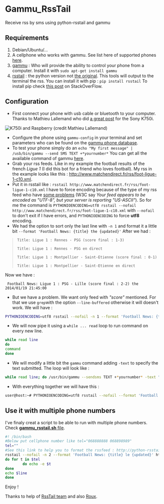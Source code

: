Gammu_RssTail
=============

Receive rss by sms using python-rsstail and gammu

## Requirements

1.  Debian/Ubuntu/...
2.  A cellphone who works with gammu. See list here of supported phones [here][1].
3.  [gammu][2] : Who will provide the ability to control your phone from a computer. Install it with `sudo apt-get install gammu`
4.  [rsstail][3] : the python version not [the original][4]. This tools will output to the terminal the rss. You can install it with pip : `pip install rsstail` To install pip check [this post][5] on StackOverFlow.

## Configuration

*  First connect your phone with usb cable or bluetooth to your computer. Thanks to Mathieu Lallemand who did [a great post][6] for the Sony K750i.

![K750i and Raspberry (credit Mathieu Lallemand)][7]

*  Configure the phone using `gammu-config` in your terminal and set parameters who can be found on the [gammu phone database][1].
*  To test your phone simply do an `echo "My first message" | /usb/bin/gammu --send SMS TEXT +*yournumber*` You can get all the available command of gammu [here][8].
*  Grab your rss feeds. Like in my example the football results of the french *Ligue 1* (I did this bot for a friend who loves football). My rss in the example looks like this : <http://www.matchendirect.fr/rss/foot-ligue-1-c10.xml>.
*  Put it in rsstail like : `rsstail http://www.matchendirect.fr/rss/foot-ligue-1-c10.xml` I have to force encoding because of the type of my rss feed who have [some problems][9] (W3C say *Your feed appears to be encoded as "UTF-8", but your server is reporting "US-ASCII"*). So for me the command is `PYTHONIOENCODING=utf8 rsstail --nofail http://www.matchendirect.fr/rss/foot-ligue-1-c10.xml` with `--nofail` to don't exit if I have errors, and `PYTHONIOENCODING` to force **utf8** encoding.
*  We had the option to sort only the last line with `-n 1` and format it a little bit `--format 'Football News: {title} the {updated}'` After we had :

>     Title: Ligue 1 : Rennes - PSG (score final : 1-3) 
>     
>     Title: Ligue 1 : Rennes - PSG en direct   
>     
>     Title: Ligue 1 : Montpellier - Saint-Etienne (score final : 0-1)  
>     
>     Title: Ligue 1 : Montpellier - Saint-Etienne en direct
>     

Now we have :

     Football News: Ligue 1 : PSG - Lille (score final : 2-2) the 2014/01/19 21:45:00
    

*  But we have a problem. We want only feed with *"score"* mentioned. For that we use `grep`with the option `--line-buffered` otherwise it will doesn't work. We will have :
    
```bash   
PYTHONIOENCODING=utf8 rsstail --nofail -n 1 --format 'Football News: {title} the {updated}' http://www.matchendirect.fr/rss/foot-ligue-1-c10.xml | grep --line-buffered "score"
```

*  We will now pipe it using a `while ... read` loop to run command on every new line.
    
```bash
while read line  
do  
command  
done
```

*  We will modify a little bit the `gammu` command adding `-text` to specify the text submitted. The loop will look like :

```bash       
while read line; do /usr/bin/gammu --sendsms TEXT +*yournumber* -text "$line"; done
``` 

*  With everything together we will have this :

```bash    
user@host:~# PYTHONIOENCODING=utf8 rsstail --nofail --format 'Football News: {title} the {updated}' http://www.matchendirect.fr/rss/foot-ligue-1-c10.xml | grep --line-buffered "score" | while read line; do /usr/bin/gammu --sendsms TEXT +*yournumber* -text "$line"; done
```

## Use it with multiple phone numbers

I've finaly creat a script to be able to run with multiple phone numbers. Check [**gammu_rsstail.sh** file](gammu_rsstail.sh). 

```bash
#! /bin/bash
#Below put cellphone number like tel="068888888 068898989"
tel=""
#See this link to help you to format the rssfeed : http://python-rsstail.readthedocs.org/en/latest/
rsstail --nofail -n 2 --format 'Football News: {title} le {updated}' http://www.matchendirect.fr/rss/foot-ligue-1-c10.xml | grep --line-buffered "score" | while read line
do for t in $tel
        do echo -e $t
done
echo $line
done
```

Enjoy !

Thanks to help of [RssTail team](https://github.com/gvalkov) and also [Roux](https://github.com/RouxRC).


 [1]: http://wammu.eu/phones/
 [2]: http://wammu.eu/gammu/
 [3]: http://python-rsstail.readthedocs.org/en/latest/
 [4]: http://www.vanheusden.com/rsstail/
 [5]: https://stackoverflow.com/questions/5585875/what-is-the-official-preferred-way-to-install-pip-and-virtualenv-systemwide
 [6]: http://translate.google.com/translate?sl=fr&tl=en&js=n&prev=_t&hl=en&ie=UTF-8&u=http://mathieu-lallemand.blogspot.fr/2013/06/envoyer-des-sms-avec-un-raspberry-pi.html&act=url
 [7]: http://4.bp.blogspot.com/-GQahF4-wXjY/Uamx6QF9CfI/AAAAAAAAISw/1uvb7Mhnuuw/s320/IMG_20130601_102316.jpg
 [8]: http://wammu.eu/docs/manual/gammu/
 [9]: http://validator.w3.org/feed/check.cgi?url=http://www.matchendirect.fr/rss/foot-ligue-1-c10.xml
 [10]: https://github.com/adam-p/markdown-here/wiki/Markdown-Cheatsheet
